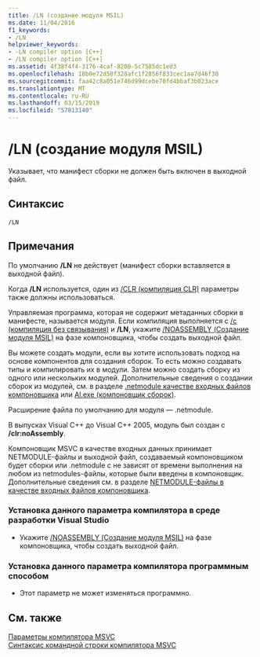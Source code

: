 ```yaml
---
title: /LN (создание модуля MSIL)
ms.date: 11/04/2016
f1_keywords:
- /LN
helpviewer_keywords:
- -LN compiler option [C++]
- /LN compiler option [C++]
ms.assetid: 4f38f4f4-3176-4caf-8200-5c7585dc1ed3
ms.openlocfilehash: 18b0e72d50f328afc1f2856f833cec1aa7d46f30
ms.sourcegitcommit: faa42c8a051e746d99dcebe70fd4bbaf3b023ace
ms.translationtype: MT
ms.contentlocale: ru-RU
ms.lasthandoff: 03/15/2019
ms.locfileid: "57813140"
---
```

# <a name="ln-create-msil-module"></a>/LN (создание модуля MSIL)

Указывает, что манифест сборки не должен быть включен в выходной файл.

## <a name="syntax"></a>Синтаксис

```
/LN
```

## <a name="remarks"></a>Примечания

По умолчанию **/LN** не действует (манифест сборки вставляется в выходной файл).

Когда **/LN** используется, один из [/CLR (компиляция CLR)](clr-common-language-runtime-compilation.md) параметры также должны использоваться.

Управляемая программа, которая не содержит метаданных сборки в манифесте, называется модуля. Если компиляция выполняется с [/c (компиляция без связывания)](c-compile-without-linking.md) и **/LN**, укажите [/NOASSEMBLY (Создание модуля MSIL)](noassembly-create-a-msil-module.md) на фазе компоновщика, чтобы создать выходной файл.

Вы можете создать модули, если вы хотите использовать подход на основе компонентов для создания сборок.  То есть можно создавать типы и компилировать их в модули.  Затем можно создать сборку из одного или нескольких модулей.  Дополнительные сведения о создании сборок из модулей, см. в разделе [.netmodule качестве входных файлов компоновщика](netmodule-files-as-linker-input.md) или [Al.exe (компоновщик сборок)](/dotnet/framework/tools/al-exe-assembly-linker).

Расширение файла по умолчанию для модуля — .netmodule.

В выпусках Visual C++ до Visual C++ 2005, модуль был создан с **/clr:noAssembly**.

Компоновщик MSVC в качестве входных данных принимает NETMODULE-файлы и выходной файл, создаваемый компоновщиком будет сборки или .netmodule с не зависят от времени выполнения на любом из netmodules-файлы, которые были введены в компоновщик.  Дополнительные сведения см. в разделе [NETMODULE-файлы в качестве входных файлов компоновщика](netmodule-files-as-linker-input.md).

### <a name="to-set-this-compiler-option-in-the-visual-studio-development-environment"></a>Установка данного параметра компилятора в среде разработки Visual Studio

- Укажите [/NOASSEMBLY (Создание модуля MSIL)](noassembly-create-a-msil-module.md) на фазе компоновщика, чтобы создать выходной файл.

### <a name="to-set-this-compiler-option-programmatically"></a>Установка данного параметра компилятора программным способом

- Этот параметр не может изменяться программно.

## <a name="see-also"></a>См. также

[Параметры компилятора MSVC](compiler-options.md)<br/>
[Синтаксис командной строки компилятора MSVC](compiler-command-line-syntax.md)
